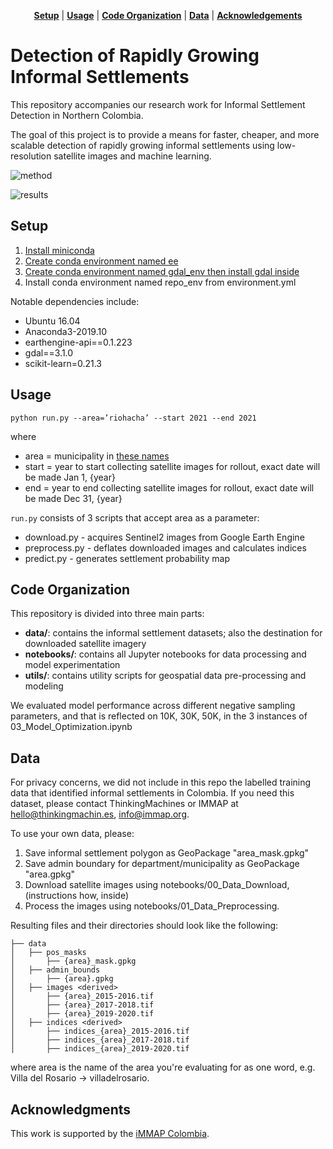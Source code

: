 <p align="center">
<b><a href="#setup">Setup</a></b>
|
<b><a href="#usage">Usage</a></b>
|
<b><a href="#code-organization">Code Organization</a></b>
|
<b><a href="#data">Data</a></b>
|
<b><a href="#acknowledgements">Acknowledgements</a></b>
</p>

# Detection of Rapidly Growing Informal Settlements 

This repository accompanies our research work for Informal Settlement Detection in Northern Colombia.

The goal of this project is to provide a means for faster, cheaper, and more scalable detection of rapidly growing informal settlements using low-resolution satellite images and machine learning.

![method](./assets/method.PNG)

![results](./assets/validation.JPG)

## Setup
1. [Install miniconda](https://developers.google.com/earth-engine/guides/python_install-conda#install_miniconda)
1. [Create conda environment named ee](https://developers.google.com/earth-engine/guides/python_install-conda#install_api)
1. [Create conda environment named gdal_env then install gdal inside](https://gdal.org/download.html#conda)
1. Install conda environment named repo_env from environment.yml

Notable dependencies include:
- Ubuntu 16.04
- Anaconda3-2019.10
- earthengine-api==0.1.223
- gdal==3.1.0
- scikit-learn=0.21.3

## Usage
```
python run.py --area=’riohacha’ --start 2021 --end 2021
```
where
* area = municipality in [these names](https://github.com/thinkingmachines/geoai-immap/blob/master/utils/gee_settings.py#L4)
* start = year to start collecting satellite images for rollout, exact date will be made Jan 1, {year}
* end = year to end collecting satellite images for rollout, exact date will be made Dec 31, {year}

`run.py` consists of 3 scripts that accept area as a parameter:
* download.py - acquires Sentinel2 images from Google Earth Engine
* preprocess.py - deflates downloaded images and calculates indices
* predict.py - generates settlement probability map


## Code Organization
This repository is divided into three main parts:

- **data/**: contains the informal settlement datasets; also the destination for downloaded satellite imagery
- **notebooks/**: contains all Jupyter notebooks for data processing and model experimentation
- **utils/**: contains utility scripts for geospatial data pre-processing and modeling

We evaluated model performance across different negative sampling parameters, and that is reflected on 10K, 30K, 50K, in the 3 instances of 03_Model_Optimization.ipynb

## Data
For privacy concerns, we did not include in this repo the labelled training data that identified informal settlements in Colombia. If you need this dataset, please contact ThinkingMachines or IMMAP at hello@thinkingmachin.es, info@immap.org.

To use your own data, please:
1. Save informal settlement polygon as GeoPackage "area_mask.gpkg"
1. Save admin boundary for department/municipality as GeoPackage "area.gpkg"
2. Download satellite images using notebooks/00_Data_Download, (instructions how, inside)
3. Process the images using notebooks/01_Data_Preprocessing.

Resulting files and their directories should look like the following:
```
├── data
│   ├── pos_masks
│       ├── {area}_mask.gpkg
│   ├── admin_bounds
│       ├── {area}.gpkg
│   ├── images <derived>
│       ├── {area}_2015-2016.tif
│       ├── {area}_2017-2018.tif
│       ├── {area}_2019-2020.tif
│   ├── indices <derived>
│       ├── indices_{area}_2015-2016.tif
│       ├── indices_{area}_2017-2018.tif
│       ├── indices_{area}_2019-2020.tif
```

where area is the name of the area you're evaluating for as one word, e.g. Villa del Rosario -> villadelrosario.

## Acknowledgments
This work is supported by the [iMMAP Colombia](https://immap.org/colombia/).
